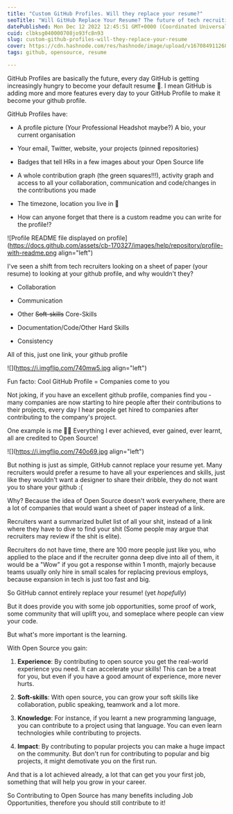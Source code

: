 ```yaml
---
title: "Custom GitHub Profiles. Will they replace your resume?"
seoTitle: "Will GitHub Replace Your Resume? The future of tech recruiting"
datePublished: Mon Dec 12 2022 12:45:51 GMT+0000 (Coordinated Universal Time)
cuid: clbksg040000708jo93fc8n93
slug: custom-github-profiles-will-they-replace-your-resume
cover: https://cdn.hashnode.com/res/hashnode/image/upload/v1670849112685/YBojqjWyF.png
tags: github, opensource, resume

---
```


GitHub Profiles are basically the future, every day GitHub is getting increasingly hungry to become your default resume 👀. I mean GitHub is adding more and more features every day to your GitHub Profile to make it become your github profile.

GitHub Profiles have:

*   A profile picture (Your Professional Headshot maybe?) A bio, your current organisation
    
*   Your email, Twitter, website, your projects (pinned repositories)
    
*   Badges that tell HRs in a few images about your Open Source life
    
*   A whole contribution graph (the green squares!!!), activity graph and access to all your collaboration, communication and code/changes in the contributions you made
    
*   The timezone, location you live in 👀
    
*   How can anyone forget that there is a custom readme you can write for the profile!?
    

![Profile README file displayed on profile](https://docs.github.com/assets/cb-170327/images/help/repository/profile-with-readme.png align="left")

I've seen a shift from tech recruiters looking on a sheet of paper (your resume) to looking at your github profile, and why wouldn't they?

*   Collaboration
    
*   Communication
    
*   Other <s>Soft-skills</s> Core-Skills
    
*   Documentation/Code/Other Hard Skills
    
*   Consistency
    

All of this, just one link, your github profile

![](https://i.imgflip.com/740mw5.jpg align="left")

Fun facto: Cool GitHub Profile = Companies come to you

Not joking, if you have an excellent github profile, companies find you - many companies are now starting to hire people after their contributions to their projects, every day I hear people get hired to companies after contributing to the company's project.

One example is me 🙋🏻 Everything I ever achieved, ever gained, ever learnt, all are credited to Open Source!

![](https://i.imgflip.com/740o69.jpg align="left")

But nothing is just as simple, GitHub cannot replace your resume yet. Many recruiters would prefer a resume to have all your experiences and skills, just like they wouldn't want a designer to share their dribble, they do not want you to share your github :(

Why? Because the idea of Open Source doesn't work everywhere, there are a lot of companies that would want a sheet of paper instead of a link.

Recruiters want a summarized bullet list of all your shit, instead of a link where they have to dive to find your shit (Some people may argue that recruiters may review if the shit is elite).

Recruiters do not have time, there are 100 more people just like you, who applied to the place and if the recruiter gonna deep dive into all of them, it would be a "Wow" if you got a response within 1 month, majorly because teams usually only hire in small scales for replacing previous employs, because expansion in tech is just too fast and big.

So GitHub cannot entirely replace your resume! (yet *hopefully*)

But it does provide you with some job opportunities, some proof of work, some community that will uplift you, and someplace where people can view your code.

But what's more important is the learning.

With Open Source you gain:

1.  **Experience**: By contributing to open source you get the real-world experience you need. It can accelerate your skills! This can be a treat for you, but even if you have a good amount of experience, more never hurts.
    
2.  **Soft-skills**: With open source, you can grow your soft skills like collaboration, public speaking, teamwork and a lot more.
    
3.  **Knowledge**: For instance, if you learnt a new programming language, you can contribute to a project using that language. You can even learn technologies while contributing to projects.
    
4.  **Impact**: By contributing to popular projects you can make a huge impact on the community. But don't run for contributing to popular and big projects, it might demotivate you on the first run.
    

And that is a lot achieved already, a lot that can get you your first job, something that will help you grow in your career.

So Contributing to Open Source has many benefits including Job Opportunities, therefore you should still contribute to it!